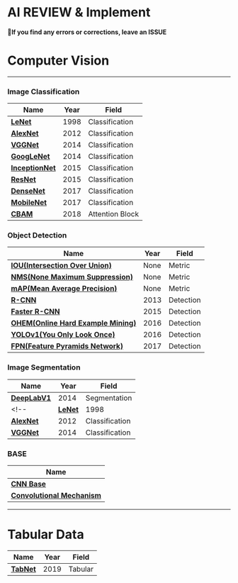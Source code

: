 # AI REVIEW & Implement
**🌟If you find any errors or corrections, leave an ISSUE**

# Computer Vision
<hr>

### Image Classification

|Name|Year|Field|
|---|---|---|
|**[LeNet](https://blog.naver.com/qkrdnjsrl0628/222809194992)**|1998|Classification|
|**[AlexNet](https://blog.naver.com/qkrdnjsrl0628/222813177209)**|2012|Classification|
|**[VGGNet](https://blog.naver.com/qkrdnjsrl0628/222813654254)**|2014|Classification|
|**[GoogLeNet](https://blog.naver.com/qkrdnjsrl0628/222817390908)**|2014|Classification|
|**[InceptionNet](https://blog.naver.com/qkrdnjsrl0628/222827718753)**|2015|Classification|
|**[ResNet](https://blog.naver.com/qkrdnjsrl0628/222828002244)**|2015|Classification|
|**[DenseNet](https://blog.naver.com/qkrdnjsrl0628/222831048488)**|2017|Classification|
|**[MobileNet](https://blog.naver.com/qkrdnjsrl0628/222841809802)**|2017|Classification|
|**[CBAM](https://blog.naver.com/qkrdnjsrl0628/222831713425)**|2018|Attention Block|


### Object Detection

|Name|Year|Field|
|---|---|---|
|**[IOU(Intersection Over Union)](https://blog.naver.com/qkrdnjsrl0628/222815344155)**|None|Metric|
|**[NMS(None Maximum Suppression)](https://blog.naver.com/qkrdnjsrl0628/222815369995)**|None|Metric|
|**[mAP(Mean Average Precision)](https://blog.naver.com/qkrdnjsrl0628/222815918455)**|None|Metric|
|**[R-CNN](https://blog.naver.com/qkrdnjsrl0628/222818945250)**|2013|Detection|
|**[Faster R-CNN](https://blog.naver.com/qkrdnjsrl0628/222835401836)**|2015|Detection|
|**[OHEM(Online Hard Example Mining)](https://blog.naver.com/qkrdnjsrl0628/222839193767)**|2016|Detection|
|**[YOLOv1(You Only Look Once)](https://blog.naver.com/qkrdnjsrl0628/222840608410)**|2016|Detection|
|**[FPN(Feature Pyramids Network)](https://blog.naver.com/qkrdnjsrl0628/222837350331)**|2017|Detection|




### Image Segmentation

|Name|Year|Field|
|---|---|---|
|**[DeepLabV1](https://blog.naver.com/qkrdnjsrl0628/222838265701)**|2014|Segmentation|
<!--|**[LeNet](https://blog.naver.com/qkrdnjsrl0628/222809194992)**|1998|Classification|
|**[AlexNet](https://blog.naver.com/qkrdnjsrl0628/222813177209)**|2012|Classification|
|**[VGGNet](https://blog.naver.com/qkrdnjsrl0628/222813654254)**|2014|Classification|-->

### BASE
|Name|
|---|
|**[CNN Base](https://github.com/kalelpark/AI_REVIEW/blob/main/1.Base/%5B%20BASE%20%5D%20CNN%20%EC%9D%B4%ED%95%B4.pdf)**|
|**[Convolutional Mechanism](https://blog.naver.com/qkrdnjsrl0628/222842147356)**|


<hr>

# Tabular Data

|Name|Year|Field|
|---|---|---|
|**[TabNet](https://blog.naver.com/qkrdnjsrl0628/222836423300)**|2019|Tabular|

